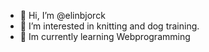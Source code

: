 - 👋 Hi, I’m @elinbjorck
- 👀 I’m interested in knitting and dog training.
- 🌱 Im currently learning Webprogramming

<!---
elinbjorck/elinbjorck is a ✨ special ✨ repository because its `README.md` (this file) appears on your GitHub profile.
You can click the Preview link to take a look at your changes.
--->
